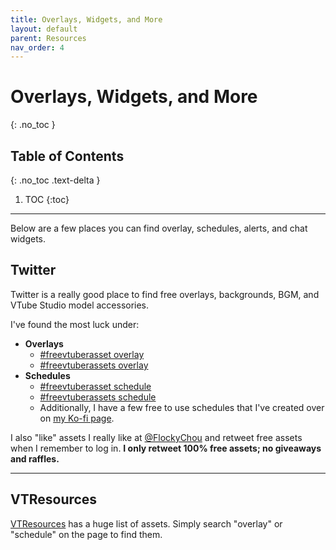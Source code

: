 ```yaml
---
title: Overlays, Widgets, and More
layout: default
parent: Resources
nav_order: 4
---
```


# Overlays, Widgets, and More
{: .no_toc }

## Table of Contents
{: .no_toc .text-delta }

1. TOC
{:toc}

-----

Below are a few places you can find overlay, schedules, alerts, and chat widgets.

## Twitter

Twitter is a really good place to find free overlays, backgrounds, BGM, and VTube Studio model accessories.

I've found the most luck under:
* **Overlays**
    * [#freevtuberasset overlay](https://twitter.com/search?q=%23freevtuberasset%20overlay)
    * [#freevtuberassets overlay](https://twitter.com/search?q=%23freevtuberassets%20overlay)
* **Schedules**
    * [#freevtuberasset schedule](https://twitter.com/search?q=%23freevtuberasset%20schedule)
    * [#freevtuberassets schedule](https://twitter.com/search?q=%23freevtuberassets%20schedule)
    * Additionally, I have a few free to use schedules that I've created over on [my Ko-fi page](https://ko-fi.com/flocky_chou/shop).

I also "like" assets I really like at [@FlockyChou](https://twitter.com/FlockyChou) and retweet free assets when I remember to log in. **I only retweet 100% free assets; no giveaways and raffles.**

-----

## VTResources

[VTResources](https://vtresources.carrd.co/#assets) has a huge list of assets. Simply search "overlay" or "schedule" on the page to find them.
